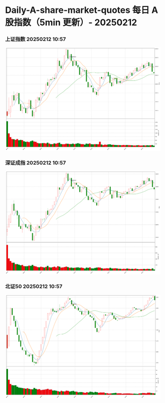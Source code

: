 
# Daily-A-share-market-quotes 每日 A 股指数（5min 更新）- 20250212

### 上证指数 20250212 10:57
![](./fig/2025/2/20250212-sh000001.png)

### 深证成指 20250212 10:57
![](./fig/2025/2/20250212-sz399001.png)

### 北证50 20250212 10:57
![](./fig/2025/2/20250212-bj899050.png)
